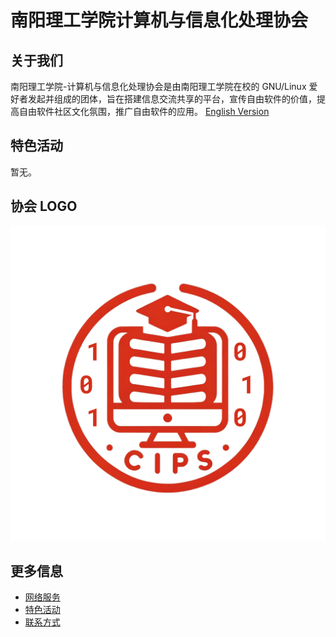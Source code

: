 ---
---

# 南阳理工学院计算机与信息化处理协会

## 关于我们

南阳理工学院-计算机与信息化处理协会是由南阳理工学院在校的 GNU/Linux 爱好者发起并组成的团体，旨在搭建信息交流共享的平台，宣传自由软件的价值，提高自由软件社区文化氛围，推广自由软件的应用。
[English Version](intro_english.md)

## 特色活动

暂无。

## 协会 LOGO

![img](/static/logo.png)

## 更多信息

- [网络服务](cips/services/index.md)
- [特色活动](cips/events/index.md)
- [联系方式](cips/contact.md)